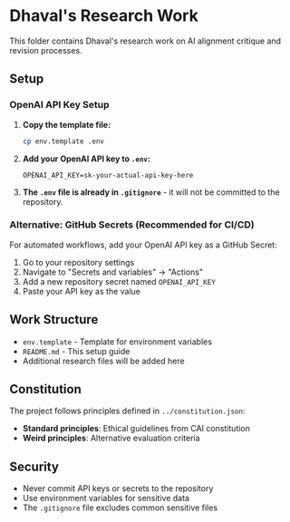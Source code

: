 # Dhaval's Research Work

This folder contains Dhaval's research work on AI alignment critique and revision processes.

## Setup

### OpenAI API Key Setup

1. **Copy the template file:**

   ```bash
   cp env.template .env
   ```

2. **Add your OpenAI API key to `.env`:**

   ```
   OPENAI_API_KEY=sk-your-actual-api-key-here
   ```

3. **The `.env` file is already in `.gitignore`** - it will not be committed to the repository.

### Alternative: GitHub Secrets (Recommended for CI/CD)

For automated workflows, add your OpenAI API key as a GitHub Secret:

1. Go to your repository settings
2. Navigate to "Secrets and variables" → "Actions"
3. Add a new repository secret named `OPENAI_API_KEY`
4. Paste your API key as the value

## Work Structure

- `env.template` - Template for environment variables
- `README.md` - This setup guide
- Additional research files will be added here

## Constitution

The project follows principles defined in `../constitution.json`:

- **Standard principles**: Ethical guidelines from CAI constitution
- **Weird principles**: Alternative evaluation criteria

## Security

- Never commit API keys or secrets to the repository
- Use environment variables for sensitive data
- The `.gitignore` file excludes common sensitive files
